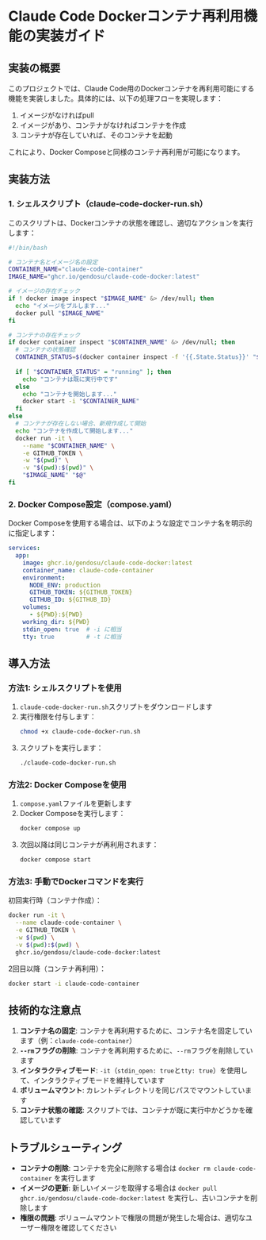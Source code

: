 # Claude Code Dockerコンテナ再利用機能の実装ガイド

## 実装の概要

このプロジェクトでは、Claude Code用のDockerコンテナを再利用可能にする機能を実装しました。具体的には、以下の処理フローを実現します：

1. イメージがなければpull
2. イメージがあり、コンテナがなければコンテナを作成
3. コンテナが存在していれば、そのコンテナを起動

これにより、Docker Composeと同様のコンテナ再利用が可能になります。

## 実装方法

### 1. シェルスクリプト（claude-code-docker-run.sh）

このスクリプトは、Dockerコンテナの状態を確認し、適切なアクションを実行します：

```bash
#!/bin/bash

# コンテナ名とイメージ名の設定
CONTAINER_NAME="claude-code-container"
IMAGE_NAME="ghcr.io/gendosu/claude-code-docker:latest"

# イメージの存在チェック
if ! docker image inspect "$IMAGE_NAME" &> /dev/null; then
  echo "イメージをプルします..."
  docker pull "$IMAGE_NAME"
fi

# コンテナの存在チェック
if docker container inspect "$CONTAINER_NAME" &> /dev/null; then
  # コンテナの状態確認
  CONTAINER_STATUS=$(docker container inspect -f '{{.State.Status}}' "$CONTAINER_NAME")
  
  if [ "$CONTAINER_STATUS" = "running" ]; then
    echo "コンテナは既に実行中です"
  else
    echo "コンテナを開始します..."
    docker start -i "$CONTAINER_NAME"
  fi
else
  # コンテナが存在しない場合、新規作成して開始
  echo "コンテナを作成して開始します..."
  docker run -it \
    --name "$CONTAINER_NAME" \
    -e GITHUB_TOKEN \
    -w "$(pwd)" \
    -v "$(pwd):$(pwd)" \
    "$IMAGE_NAME" "$@"
fi
```

### 2. Docker Compose設定（compose.yaml）

Docker Composeを使用する場合は、以下のような設定でコンテナ名を明示的に指定します：

```yaml
services:
  app:
    image: ghcr.io/gendosu/claude-code-docker:latest
    container_name: claude-code-container
    environment:
      NODE_ENV: production
      GITHUB_TOKEN: ${GITHUB_TOKEN}
      GITHUB_ID: ${GITHUB_ID}
    volumes:
      - ${PWD}:${PWD}
    working_dir: ${PWD}
    stdin_open: true  # -i に相当
    tty: true         # -t に相当
```

## 導入方法

### 方法1: シェルスクリプトを使用

1. `claude-code-docker-run.sh`スクリプトをダウンロードします
2. 実行権限を付与します：
   ```bash
   chmod +x claude-code-docker-run.sh
   ```
3. スクリプトを実行します：
   ```bash
   ./claude-code-docker-run.sh
   ```

### 方法2: Docker Composeを使用

1. `compose.yaml`ファイルを更新します
2. Docker Composeを実行します：
   ```bash
   docker compose up
   ```
3. 次回以降は同じコンテナが再利用されます：
   ```bash
   docker compose start
   ```

### 方法3: 手動でDockerコマンドを実行

初回実行時（コンテナ作成）：
```bash
docker run -it \
  --name claude-code-container \
  -e GITHUB_TOKEN \
  -w $(pwd) \
  -v $(pwd):$(pwd) \
  ghcr.io/gendosu/claude-code-docker:latest
```

2回目以降（コンテナ再利用）：
```bash
docker start -i claude-code-container
```

## 技術的な注意点

1. **コンテナ名の固定**: コンテナを再利用するために、コンテナ名を固定しています（例：`claude-code-container`）
2. **`--rm`フラグの削除**: コンテナを再利用するために、`--rm`フラグを削除しています
3. **インタラクティブモード**: `-it`（`stdin_open: true`と`tty: true`）を使用して、インタラクティブモードを維持しています
4. **ボリュームマウント**: カレントディレクトリを同じパスでマウントしています
5. **コンテナ状態の確認**: スクリプトでは、コンテナが既に実行中かどうかを確認しています

## トラブルシューティング

- **コンテナの削除**: コンテナを完全に削除する場合は `docker rm claude-code-container` を実行します
- **イメージの更新**: 新しいイメージを取得する場合は `docker pull ghcr.io/gendosu/claude-code-docker:latest` を実行し、古いコンテナを削除します
- **権限の問題**: ボリュームマウントで権限の問題が発生した場合は、適切なユーザー権限を確認してください

